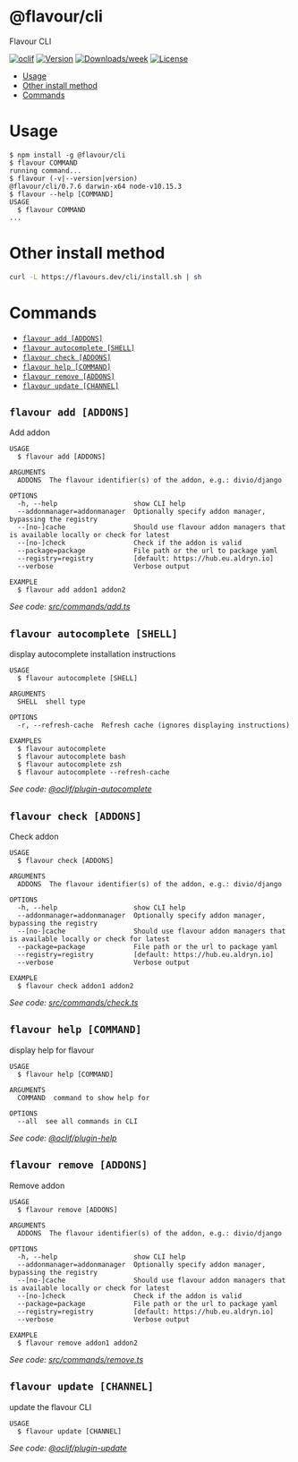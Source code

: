 @flavour/cli
============

Flavour CLI

[![oclif](https://img.shields.io/badge/cli-oclif-brightgreen.svg)](https://oclif.io)
[![Version](https://img.shields.io/npm/v/@flavour/cli.svg)](https://npmjs.org/package/@flavour/cli)
[![Downloads/week](https://img.shields.io/npm/dw/@flavour/cli.svg)](https://npmjs.org/package/@flavour/cli)
[![License](https://img.shields.io/npm/l/@flavour/cli.svg)](https://github.com/flavour/cli/blob/master/package.json)

<!-- toc -->
* [Usage](#usage)
* [Other install method](#other-install-method)
* [Commands](#commands)
<!-- tocstop -->
# Usage
<!-- usage -->
```sh-session
$ npm install -g @flavour/cli
$ flavour COMMAND
running command...
$ flavour (-v|--version|version)
@flavour/cli/0.7.6 darwin-x64 node-v10.15.3
$ flavour --help [COMMAND]
USAGE
  $ flavour COMMAND
...
```
<!-- usagestop -->

# Other install method
```sh
curl -L https://flavours.dev/cli/install.sh | sh
```

# Commands
<!-- commands -->
* [`flavour add [ADDONS]`](#flavour-add-addons)
* [`flavour autocomplete [SHELL]`](#flavour-autocomplete-shell)
* [`flavour check [ADDONS]`](#flavour-check-addons)
* [`flavour help [COMMAND]`](#flavour-help-command)
* [`flavour remove [ADDONS]`](#flavour-remove-addons)
* [`flavour update [CHANNEL]`](#flavour-update-channel)

## `flavour add [ADDONS]`

Add addon

```
USAGE
  $ flavour add [ADDONS]

ARGUMENTS
  ADDONS  The flavour identifier(s) of the addon, e.g.: divio/django

OPTIONS
  -h, --help                   show CLI help
  --addonmanager=addonmanager  Optionally specify addon manager, bypassing the registry
  --[no-]cache                 Should use flavour addon managers that is available locally or check for latest
  --[no-]check                 Check if the addon is valid
  --package=package            File path or the url to package yaml
  --registry=registry          [default: https://hub.eu.aldryn.io]
  --verbose                    Verbose output

EXAMPLE
  $ flavour add addon1 addon2
```

_See code: [src/commands/add.ts](https://github.com/flavour/cli/blob/v0.7.6/src/commands/add.ts)_

## `flavour autocomplete [SHELL]`

display autocomplete installation instructions

```
USAGE
  $ flavour autocomplete [SHELL]

ARGUMENTS
  SHELL  shell type

OPTIONS
  -r, --refresh-cache  Refresh cache (ignores displaying instructions)

EXAMPLES
  $ flavour autocomplete
  $ flavour autocomplete bash
  $ flavour autocomplete zsh
  $ flavour autocomplete --refresh-cache
```

_See code: [@oclif/plugin-autocomplete](https://github.com/oclif/plugin-autocomplete/blob/v0.1.0/src/commands/autocomplete/index.ts)_

## `flavour check [ADDONS]`

Check addon

```
USAGE
  $ flavour check [ADDONS]

ARGUMENTS
  ADDONS  The flavour identifier(s) of the addon, e.g.: divio/django

OPTIONS
  -h, --help                   show CLI help
  --addonmanager=addonmanager  Optionally specify addon manager, bypassing the registry
  --[no-]cache                 Should use flavour addon managers that is available locally or check for latest
  --package=package            File path or the url to package yaml
  --registry=registry          [default: https://hub.eu.aldryn.io]
  --verbose                    Verbose output

EXAMPLE
  $ flavour check addon1 addon2
```

_See code: [src/commands/check.ts](https://github.com/flavour/cli/blob/v0.7.6/src/commands/check.ts)_

## `flavour help [COMMAND]`

display help for flavour

```
USAGE
  $ flavour help [COMMAND]

ARGUMENTS
  COMMAND  command to show help for

OPTIONS
  --all  see all commands in CLI
```

_See code: [@oclif/plugin-help](https://github.com/oclif/plugin-help/blob/v2.1.6/src/commands/help.ts)_

## `flavour remove [ADDONS]`

Remove addon

```
USAGE
  $ flavour remove [ADDONS]

ARGUMENTS
  ADDONS  The flavour identifier(s) of the addon, e.g.: divio/django

OPTIONS
  -h, --help                   show CLI help
  --addonmanager=addonmanager  Optionally specify addon manager, bypassing the registry
  --[no-]cache                 Should use flavour addon managers that is available locally or check for latest
  --[no-]check                 Check if the addon is valid
  --package=package            File path or the url to package yaml
  --registry=registry          [default: https://hub.eu.aldryn.io]
  --verbose                    Verbose output

EXAMPLE
  $ flavour remove addon1 addon2
```

_See code: [src/commands/remove.ts](https://github.com/flavour/cli/blob/v0.7.6/src/commands/remove.ts)_

## `flavour update [CHANNEL]`

update the flavour CLI

```
USAGE
  $ flavour update [CHANNEL]
```

_See code: [@oclif/plugin-update](https://github.com/oclif/plugin-update/blob/v1.3.9/src/commands/update.ts)_
<!-- commandsstop -->
